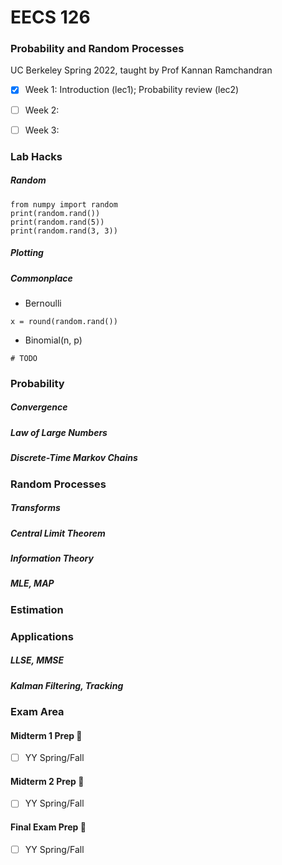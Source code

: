 # EECS 126
### Probability and Random Processes
UC Berkeley Spring 2022, taught by Prof Kannan Ramchandran

- [x] Week 1: Introduction (lec1); Probability review (lec2)
- [ ] Week 2:
- [ ] Week 3:


### Lab Hacks

##### Random
```python3
from numpy import random
print(random.rand())
print(random.rand(5))
print(random.rand(3, 3))
```

##### Plotting

##### Commonplace
- Bernoulli
```python3
x = round(random.rand())
```
- Binomial(n, p)
```python3
# TODO
```

### Probability

##### Convergence

##### Law of Large Numbers

##### Discrete-Time Markov Chains

### Random Processes

##### Transforms

##### Central Limit Theorem

##### Information Theory

##### MLE, MAP


### Estimation

### Applications

##### LLSE, MMSE

##### Kalman Filtering, Tracking


### Exam Area

#### Midterm 1 Prep 😤
- [ ] YY Spring/Fall

#### Midterm 2 Prep 😤
- [ ] YY Spring/Fall

#### Final Exam Prep 😤
- [ ] YY Spring/Fall
